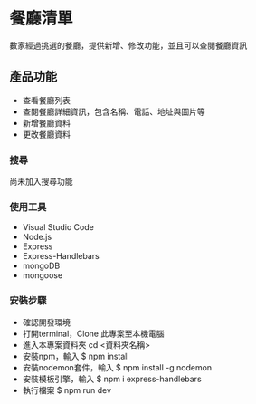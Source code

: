 # 餐廳清單
數家經過挑選的餐廳，提供新增、修改功能，並且可以查閱餐廳資訊

## 產品功能
- 查看餐廳列表
- 查閱餐廳詳細資訊，包含名稱、電話、地址與圖片等
- 新增餐廳資料
- 更改餐廳資料

### 搜尋
尚未加入搜尋功能

### 使用工具
- Visual Studio Code
- Node.js
- Express
- Express-Handlebars
- mongoDB
- mongoose

### 安裝步驟

- 確認開發環境
- 打開terminal，Clone 此專案至本機電腦
- 進入本專案資料夾 cd <資料夾名稱>
- 安裝npm，輸入 $ npm install
- 安裝nodemon套件，輸入 $ npm install -g nodemon
- 安裝模板引擎，輸入 $ npm i express-handlebars
- 執行檔案 $ npm run dev

